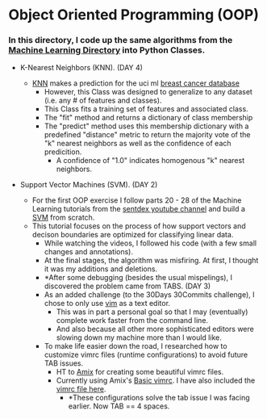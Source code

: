 # Object Oriented Programming (OOP)

### In this directory, I code up the same algorithms from the [Machine Learning Directory](../) into Python Classes.

- K-Nearest Neighbors (KNN). (DAY 4)
    + [KNN](knn.py) makes a prediction for the uci ml [breast cancer database](../datasets/citation.txt)
        + However, this Class was designed to generalize to any dataset (i.e. any # of features and classes).
        + This Class fits a training set of features and associated class.
        + The "fit" method and returns a dictionary of class membership
        + The "predict" method uses this membership dictionary with a predefined "distance"  metric to return the majority vote of the "k" nearest neighbors as well as the confidence of each predicition.
            + A confidence of "1.0" indicates homogenous "k" nearest neighbors.


- Support Vector Machines (SVM). (DAY 2) 
    + For the first OOP exercise I follow parts 20 - 28 of the Machine Learning tutorials from the [sentdex youtube channel](https://www.youtube.com/channel/UCfzlCWGWYyIQ0aLC5w48gBQ) and build a [SVM](svm.py) from scratch.
    + This tutorial focuses on the process of how support vectors and decison boundaries are optimized for classifying linear data.
        + While watching the videos, I followed his code (with a few small changes and annotations). 
        + At the final stages, the algorithm was misfiring. At first, I thought it was my additions and deletions.
        + *After some debugging (besides the usual mispelings), I discovered the problem came from TABS. (DAY 3)
        + As an added challenge (to the 30Days 30Commits challenge), I chose to only use [vim](https://github.com/vim/vim) as a text editor.
            + This was in part a personal goal so that I may (eventually) complete work faster from the command line.
            + And also because all other more sophisticated editors were slowing down my machine more than I would like.
        + To make life easier down the road, I researched how to customize vimrc files (runtime configurations) to avoid future TAB issues.
            + HT to [Amix](https://github.com/amix/vimrc/) for creating some beautiful vimrc files.
            + Currently using Amix's [Basic vimrc](https://github.com/amix/vimrc/blob/master/vimrcs/basic.vim). I have also included the [vimrc file here](basic.vim).
                + *These configurations solve the tab issue I was facing earlier. Now TAB == 4 spaces. 

